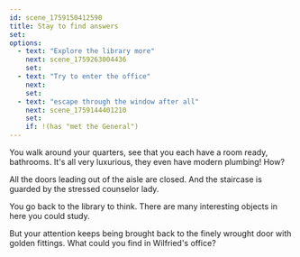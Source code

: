 ```yaml
---
id: scene_1759150412590
title: Stay to find answers
set:
options:
  - text: "Explore the library more"
    next: scene_1759263004436
    set:
  - text: "Try to enter the office"
    next: 
    set:
  - text: "escape through the window after all"
    next: scene_1759144401210
    set:
    if: !(has "met the General")
---
```


You walk around your quarters, see that you each have a room ready, bathrooms. It's all very luxurious, they even have modern plumbing! How? 

All the doors leading out of the aisle are closed. And the staircase is guarded by the stressed counselor lady.

You go back to the library to think. There are many interesting objects in here you could study. 

But your attention keeps being brought back to the finely wrought door with golden fittings. What could you find in Wilfried's office?